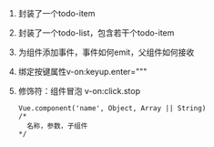 1. 封装了一个todo-item
2. 封装了一个todo-list，包含若干个todo-item
3. 为组件添加事件，事件如何emit，父组件如何接收
4. 绑定按键属性v-on:keyup.enter="""
5. 修饰符：组件冒泡 v-on:click.stop

   ```
   Vue.component('name', Object, Array || String)
   /*
     名称，参数，子组件
   */
   ```

   